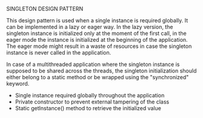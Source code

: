 SINGLETON DESIGN PATTERN

This design pattern is used when a single instance is required globally.
It can be implemented in a lazy or eager way. In the lazy version, the singleton instance is initialized only at the moment of the first call, in the eager mode the instance is initialized at the beginning of the application.
The eager mode might result in a waste of resources in case the singleton instance is never called in the application.

In case of a multithreaded application where the singleton instance is supposed to be shared across the threads, the singleton initialization should either belong to a static method or be wrapped using the "synchronized" keyword.

- Single instance required globally throughout the application
- Private constructor to prevent external tampering of the class
- Static getInstance() method to retrieve the initialized value
